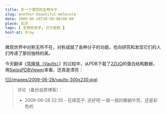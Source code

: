 ```yaml
---
title: 又一个漂亮的生物分子
slug: another-beautiful-molecule
date: 2009-06-28T10:50:00+08:00
place: 北京
tags: [ 生物信息学, 分子结构 ]
host-at: Oray
---
```

微观世界中对称无所不在，对称成就了各种分子的功能，也向研究和发现它们的人们传递了那份独特的美。

今天翻译《[穹隆体（Vaults）](http://yanll.vicp.net/blog/projects/translations/molecule-of-the-month-zh/2009-06-vaults/)》的过程中，从PDB下载了[2ZUO](http://www.rcsb.org/pdb/explore.do?structureId=2zuo)的蛋白结构数据，用[SwissPDBViewer](http://spdbv.vital-it.ch/)来看，还真是漂亮：

<a href="/images/2009-06-28/vaults.jpg">
![](/images/2009-06-28/vaults-300x230.jpg)
</a>

> 评论（备份自原博客）：
> 
> * 2009-06-28 22:35 - 花择蕊子: 还好吧 一层一层的像蜗牛壳，还是彩色的
